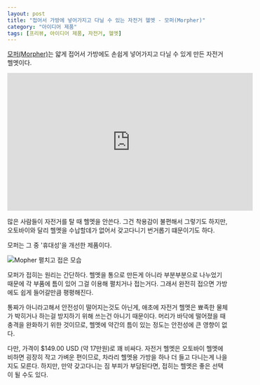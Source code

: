 ```yaml
---
layout: post
title: "접어서 가방에 넣어가지고 다닐 수 있는 자전거 헬멧 - 모퍼(Morpher)"
category: "아이디어 제품"
tags: [프리뷰, 아이디어 제품, 자전거, 헬멧]
---
```


[모퍼(Morpher)](https://www.morpherhelmet.com/)는
얇게 접어서 가방에도 손쉽게 넣어가지고 다닐 수 있게 만든 자전거 헬멧이다.

<center><iframe width="560" height="315" src="https://www.youtube.com/embed/f-kUyEQtgDE" frameborder="0" allowfullscreen></iframe></center>

많은 사람들이 자전거를 탈 때 헬멧을 안쓴다.
그건 착용감이 불편해서 그렇기도 하지만,
오토바이와 달리 헬멧을 수납할데가 없어서 갖고다니기 번거롭기 떄문이기도 하다.

모퍼는 그 중 '휴대성'을 개선한 제품이다.

![Mopher 펼치고 접은 모습](https://lh3.googleusercontent.com/-rUlPygCMNcE/WZg9mkOREII/AAAAAAAAWTY/UeLO71m1BU41ueq9H6TvzWzeBM3JdA3NwCE0YBhgL/s560/morpher-open-and-shut.jpg)

모퍼가 접히는 원리는 간단하다.
헬멧을 통으로 만든게 아니라 부분부분으로 나누었기 때문에
각 부품에 틈이 있어 그걸 이용해 펼치거나 접는거다.
그래서 완전히 접으면 가방에도 쉽게 들어갈만큼 평평해진다.

통짜가 아니라고해서 안전성이 떨어지는것도 아닌게,
애초에 자전거 헬멧은 뾰족한 물체가 박히거나 하는걸 방지하기 위해 쓰는건 아니기 때문이다.
머리가 바닥에 떨어졌을 때 충격을 완화하기 위한 것이므로,
헬멧에 약간의 틈이 있는 정도는 안전성에 큰 영향이 없다.

다만, 가격이 $149.00 USD (약 17만원)로 꽤 비싸다.
자전거 헬멧은 오토바이 헬멧에 비하면 굉장히 작고 가벼운 편이므로,
차라리 헬멧용 가방을 하나 더 들고 다니는게 나을지도 모른다.
하지만, 만약 갖고다니는 짐 부피가 부담된다면, 접히는 헬멧은 좋은 선택이 될 수도 있다.